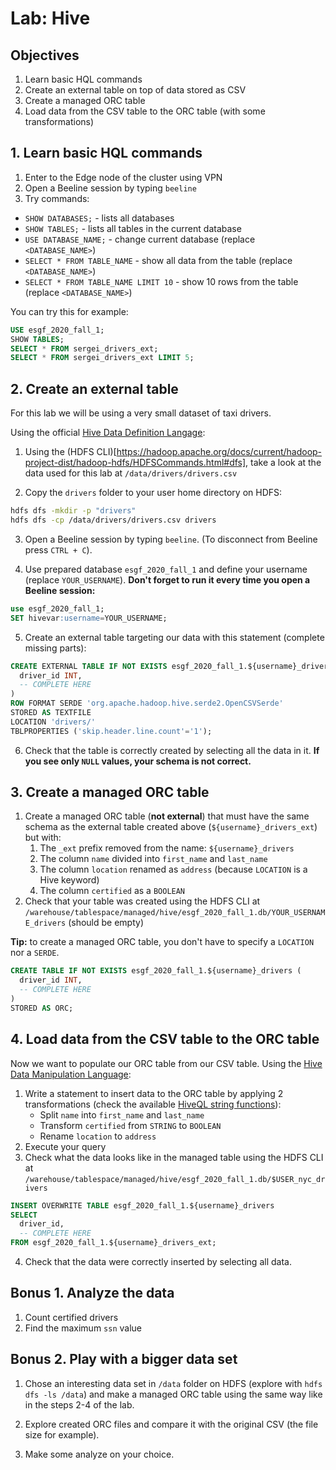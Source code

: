 # Lab: Hive

## Objectives

1. Learn basic HQL commands
2. Create an external table on top of data stored as CSV
3. Create a managed ORC table
4. Load data from the CSV table to the ORC table (with some transformations)

## 1. Learn basic HQL commands

1. Enter to the Edge node of the cluster using VPN
2. Open a Beeline session by typing `beeline`
3. Try commands:

- `SHOW DATABASES;` - lists all databases
- `SHOW TABLES;` - lists all tables in the current database
- `USE DATABASE_NAME;` - change current database (replace `<DATABASE_NAME>`)
- `SELECT * FROM TABLE_NAME` - show all data from the table (replace `<DATABASE_NAME>`)
- `SELECT * FROM TABLE_NAME LIMIT 10` - show 10 rows from the table (replace `<DATABASE_NAME>`)

You can try this for example:

```sql
USE esgf_2020_fall_1;
SHOW TABLES;
SELECT * FROM sergei_drivers_ext;
SELECT * FROM sergei_drivers_ext LIMIT 5;
```

## 2. Create an external table

For this lab we will be using a very small dataset of taxi drivers.

Using the official [Hive Data Definition Langage](https://cwiki.apache.org/confluence/display/Hive/LanguageManual+DDL):

1. Using the (HDFS CLI)[https://hadoop.apache.org/docs/current/hadoop-project-dist/hadoop-hdfs/HDFSCommands.html#dfs], take a look at the data used for this lab at `/data/drivers/drivers.csv`

2. Copy the `drivers` folder to your user home directory on HDFS:

```sh
hdfs dfs -mkdir -p "drivers"
hdfs dfs -cp /data/drivers/drivers.csv drivers
```
   
3. Open a Beeline session by typing `beeline`. (To disconnect from Beeline press `CTRL + C`).

4. Use prepared database `esgf_2020_fall_1` and define your username (replace `YOUR_USERNAME`). **Don't forget to run it every time you open a Beeline session:**

```sql
use esgf_2020_fall_1;
SET hivevar:username=YOUR_USERNAME;
```

5. Create an external table targeting our data with this statement (complete missing parts):

```sql
CREATE EXTERNAL TABLE IF NOT EXISTS esgf_2020_fall_1.${username}_drivers_ext (
  driver_id INT,
  -- COMPLETE HERE
)
ROW FORMAT SERDE 'org.apache.hadoop.hive.serde2.OpenCSVSerde'
STORED AS TEXTFILE
LOCATION 'drivers/'
TBLPROPERTIES ('skip.header.line.count'='1');
```

6. Check that the table is correctly created by selecting all the data in it. **If you see only `NULL` values, your schema is not correct.**

## 3. Create a managed ORC table

1. Create a managed ORC table (**not external**) that must have the same schema as the external table created above (`${username}_drivers_ext`) but with:
   1. The `_ext` prefix removed from the name: `${username}_drivers`
   2. The column `name` divided into `first_name` and `last_name`
   3. The column `location` renamed as `address` (because `LOCATION` is a Hive keyword)
   4. The column `certified` as a `BOOLEAN`
2. Check that your table was created using the HDFS CLI at `/warehouse/tablespace/managed/hive/esgf_2020_fall_1.db/YOUR_USERNAME_drivers` (should be empty)

**Tip:** to create a managed ORC table, you don't have to specify a `LOCATION` nor a `SERDE`.

```sql
CREATE TABLE IF NOT EXISTS esgf_2020_fall_1.${username}_drivers (
  driver_id INT,
  -- COMPLETE HERE
)
STORED AS ORC;
```

## 4. Load data from the CSV table to the ORC table

Now we want to populate our ORC table from our CSV table. Using the [Hive Data Manipulation Language](https://cwiki.apache.org/confluence/display/Hive/LanguageManual+DML):

1. Write a statement to insert data to the ORC table by applying 2 transformations (check the available [HiveQL string functions](https://cwiki.apache.org/confluence/display/Hive/LanguageManual+UDF#LanguageManualUDF-StringFunctions)):
   - Split `name` into `first_name` and `last_name`
   - Transform `certified` from `STRING` to `BOOLEAN`
   - Rename `location` to `address`
2. Execute your query
3. Check what the data looks like in the managed table using the HDFS CLI at `/warehouse/tablespace/managed/hive/esgf_2020_fall_1.db/$USER_nyc_drivers`

```sql
INSERT OVERWRITE TABLE esgf_2020_fall_1.${username}_drivers
SELECT 
  driver_id,
  -- COMPLETE HERE
FROM esgf_2020_fall_1.${username}_drivers_ext;
```

4. Check that the data were correctly inserted by selecting all data.

## Bonus 1. Analyze the data

1. Count certified drivers
2. Find the maximum `ssn` value

## Bonus 2. Play with a bigger data set

1. Chose an interesting data set in `/data` folder on HDFS (explore with `hdfs dfs -ls /data`) and make a managed ORC table using the same way like in the steps 2-4 of the lab.

2. Explore created ORC files and compare it with the original CSV (the file size for example).

3. Make some analyze on your choice.

